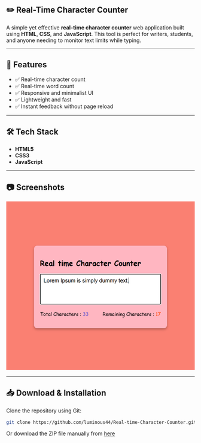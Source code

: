 
## ✏️ Real-Time Character Counter

A simple yet effective **real-time character counter** web application built using **HTML**, **CSS**, and **JavaScript**. This tool is perfect for writers, students, and anyone needing to monitor text limits while typing.

---

## 🚀 Features  
- ✅ Real-time character count  
- ✅ Real-time word count  
- ✅ Responsive and minimalist UI  
- ✅ Lightweight and fast  
- ✅ Instant feedback without page reload  

---

## 🛠 Tech Stack  
- **HTML5**  
- **CSS3**  
- **JavaScript**

---

## 📷 Screenshots  
![Character Counter Screenshot](image/ss.png)  

---

## 📥 Download & Installation  

Clone the repository using Git:  
```bash
git clone https://github.com/luminous44/Real-time-Character-Counter.git
```

Or download the ZIP file manually from [here](https://github.com/luminous44/Real-time-Character-Counter/archive/refs/heads/main.zip)


